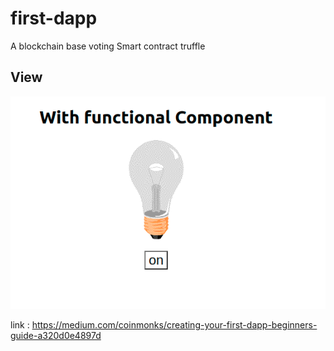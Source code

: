 # first-dapp
A blockchain base voting
Smart contract 
truffle 
## View
![Project Display](https://github.com/chowais181/EventHandlingReact/blob/main/eventhandling.png)

link : https://medium.com/coinmonks/creating-your-first-dapp-beginners-guide-a320d0e4897d
